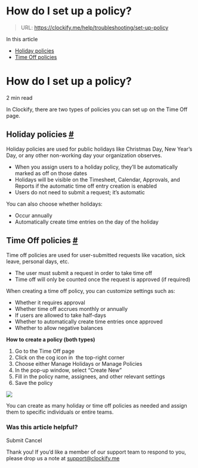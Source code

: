 # How do I set up a policy?

> URL: https://clockify.me/help/troubleshooting/set-up-policy

In this article

* [Holiday policies](#holiday-policies)
* [Time Off policies](#time-off-policies)

# How do I set up a policy?

2 min read

In Clockify, there are two types of policies you can set up on the Time Off page.

## Holiday policies [#](#holiday-policies)

Holiday policies are used for public holidays like Christmas Day, New Year’s Day, or any other non-working day your organization observes.

* When you assign users to a holiday policy, they’ll be automatically marked as off on those dates
* Holidays will be visible on the Timesheet, Calendar, Approvals, and Reports if the automatic time off entry creation is enabled
* Users do not need to submit a request; it’s automatic

You can also choose whether holidays:

* Occur annually
* Automatically create time entries on the day of the holiday

## Time Off policies [#](#time-off-policies)

Time off policies are used for user-submitted requests like vacation, sick leave, personal days, etc.

* The user must submit a request in order to take time off
* Time off will only be counted once the request is approved (if required)

When creating a time off policy, you can customize settings such as:

* Whether it requires approval
* Whether time off accrues monthly or annually
* If users are allowed to take half-days
* Whether to automatically create time entries once approved
* Whether to allow negative balances

**How to create a policy (both types)**

1. Go to the Time Off page
2. Click on the cog icon in  the top-right corner
3. Choose either Manage Holidays or Manage Policies
4. In the pop-up window, select “Create New”
5. Fill in the policy name, assignees, and other relevant settings
6. Save the policy

![](https://clockify.me/help/wp-content/uploads/2025/06/AD_4nXdfn5xOyQVx7W6X4UXHY9LU6XXg5gbSuTfBs6gBPoW1qYKcsBiiSjXOkScHJXEnqTVdUza8nmRnZIdZIuTKRY7h2kv0BdCfauX-pnu_3GZ_iuKNMG0sDqFVLWwUqqPEWjrLrijRnQ.png)

You can create as many holiday or time off policies as needed and assign them to specific individuals or entire teams.

### Was this article helpful?

Submit
Cancel

Thank you! If you’d like a member of our support team to respond to you, please drop us a note at support@clockify.me